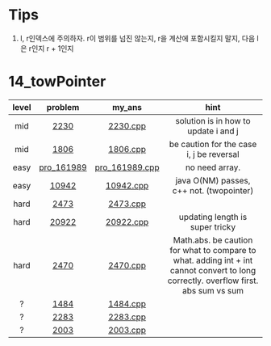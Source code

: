 # Tips
1. l, r인덱스에 주의하자. r이 범위를 넘진 않는지, r을 계산에 포함시킬지 말지, 다음 l은 r인지 r + 1인지

# 14_towPointer
| level | problem | my_ans | hint |
| :--: | :--: | :--: | :--: |
| mid | [2230](https://www.acmicpc.net/problem/2230) | [2230.cpp](./2230/2230.cpp) | solution is in how to update i and j |
| mid | [1806](https://www.acmicpc.net/problem/1806) | [1806.cpp](./1806/1806.cpp) | be caution for the case i, j be reversal |
| easy | [pro_161989](https://www.acmicpc.net/problem/pro_161989) | [pro_161989.cpp](./pro_161989/pro_161989.cpp) | no need array. |
| easy | [10942](https://www.acmicpc.net/problem/10942) | [10942.cpp](./10942/10942.cpp) | java O(NM) passes, c++ not. (twopointer) |
| hard | [2473](https://www.acmicpc.net/problem/2473) | [2473.cpp](./2473/2473.cpp) |  |
| hard | [20922](https://www.acmicpc.net/problem/20922) | [20922.cpp](./20922/20922.cpp) | updating length is super tricky |
| hard | [2470](https://www.acmicpc.net/problem/2470) | [2470.cpp](./2470/2470.cpp) | Math.abs. be caution for what to compare to what. adding int + int cannot convert to long correctly. overflow first. abs sum vs sum |
| ? | [1484](https://www.acmicpc.net/problem/1484) | [1484.cpp](./1484/1484.cpp) |  |
| ? | [2283](https://www.acmicpc.net/problem/2283) | [2283.cpp](./2283/2283.cpp) |  |
| ? | [2003](https://www.acmicpc.net/problem/2003) | [2003.cpp](./2003/2003.cpp) |  |
